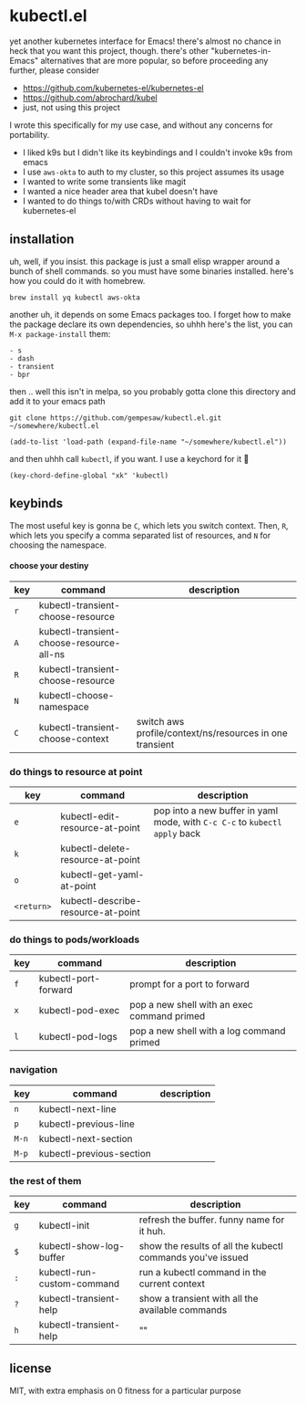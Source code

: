 # kubectl.el

yet another kubernetes interface for Emacs! there's almost no chance in heck
that you want this project, though. there's other "kubernetes-in-Emacs"
alternatives that are more popular, so before proceeding any further, please
consider

- https://github.com/kubernetes-el/kubernetes-el
- https://github.com/abrochard/kubel
- just, not using this project

I wrote this specifically for my use case, and without any concerns for
portability.

- I liked k9s but I didn't like its keybindings and I couldn't invoke k9s from emacs
- I use `aws-okta` to auth to my cluster, so this project assumes its usage
- I wanted to write some transients like magit
- I wanted a nice header area that kubel doesn't have
- I wanted to do things to/with CRDs without having to wait for kubernetes-el

## installation

uh, well, if you insist. this package is just a small elisp wrapper around a
bunch of shell commands. so you must have some binaries installed. here's how
you could do it with homebrew.

```
brew install yq kubectl aws-okta
```

another uh, it depends on some Emacs packages too. I forget how to make the
package declare its own dependencies, so uhhh here's the list, you can
`M-x package-install` them:

```
- s
- dash
- transient
- bpr
```

then .. well this isn't in melpa, so you probably gotta clone this directory and
add it to your emacs path

```
git clone https://github.com/gempesaw/kubectl.el.git ~/somewhere/kubectl.el
```

```elisp
(add-to-list 'load-path (expand-file-name "~/somewhere/kubectl.el"))
```

and then uhhh call `kubectl`, if you want. I use a keychord for it :shrug:

```elisp
(key-chord-define-global "xk" 'kubectl)
```

## keybinds

The most useful key is gonna be `C`, which lets you switch context. Then, `R`,
which lets you specify a comma separated list of resources, and `N` for choosing
the namespace.

#### choose your destiny

| key | command                                  | description                                              |
|-----|------------------------------------------|----------------------------------------------------------|
| `r` | kubectl-transient-choose-resource        |                                                          |
| `A` | kubectl-transient-choose-resource-all-ns |                                                          |
| `R` | kubectl-transient-choose-resource        |                                                          |
| `N` | kubectl-choose-namespace                 |                                                          |
| `C` | kubectl-transient-choose-context         | switch aws profile/context/ns/resources in one transient |

### do things to resource at point

| key        | command                            | description                                                                |
|------------|------------------------------------|----------------------------------------------------------------------------|
| `e`        | kubectl-edit-resource-at-point     | pop into a new buffer in yaml mode, with `C-c C-c` to `kubectl apply` back |
| `k`        | kubectl-delete-resource-at-point   |                                                                            |
| `o`        | kubectl-get-yaml-at-point          |                                                                            |
| `<return>` | kubectl-describe-resource-at-point |                                                                            |

### do things to pods/workloads

| key | command              | description                                 |
|-----|----------------------|---------------------------------------------|
| `f` | kubectl-port-forward | prompt for a port to forward                |
| `x` | kubectl-pod-exec     | pop a new shell with an exec command primed |
| `l` | kubectl-pod-logs     | pop a new shell with a log command primed   |


### navigation

| key   | command                  | description |
|-------|--------------------------|-------------|
| `n`   | kubectl-next-line        |             |
| `p`   | kubectl-previous-line    |             |
| `M-n` | kubectl-next-section     |             |
| `M-p` | kubectl-previous-section |             |


### the rest of them

| key | command                    | description                                                |
|-----|----------------------------|------------------------------------------------------------|
| `g` | kubectl-init               | refresh the buffer. funny name for it huh.                 |
| `$` | kubectl-show-log-buffer    | show the results of all the kubectl commands you've issued |
| `:` | kubectl-run-custom-command | run a kubectl command in the current context               |
| `?` | kubectl-transient-help     | show a transient with all the available commands           |
| `h` | kubectl-transient-help     | ""                                                         |

## license

MIT, with extra emphasis on 0 fitness for a particular purpose
